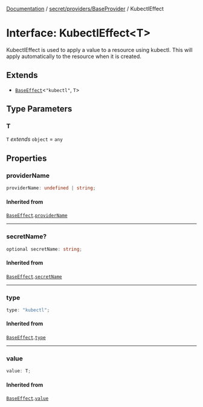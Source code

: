 [Documentation](../../../../index.md) / [secret/providers/BaseProvider](../index.md) / KubectlEffect

# Interface: KubectlEffect\<T\>

KubectlEffect is used to apply a value to a resource using kubectl.
This will apply automatically to the resource when it is created.

## Extends

- [`BaseEffect`](BaseEffect.md)\<`"kubectl"`, `T`\>

## Type Parameters

### T

`T` *extends* `object` = `any`

## Properties

### providerName

```ts
providerName: undefined | string;
```

#### Inherited from

[`BaseEffect`](BaseEffect.md).[`providerName`](BaseEffect.md#providername)

***

### secretName?

```ts
optional secretName: string;
```

#### Inherited from

[`BaseEffect`](BaseEffect.md).[`secretName`](BaseEffect.md#secretname)

***

### type

```ts
type: "kubectl";
```

#### Inherited from

[`BaseEffect`](BaseEffect.md).[`type`](BaseEffect.md#type-1)

***

### value

```ts
value: T;
```

#### Inherited from

[`BaseEffect`](BaseEffect.md).[`value`](BaseEffect.md#value)
